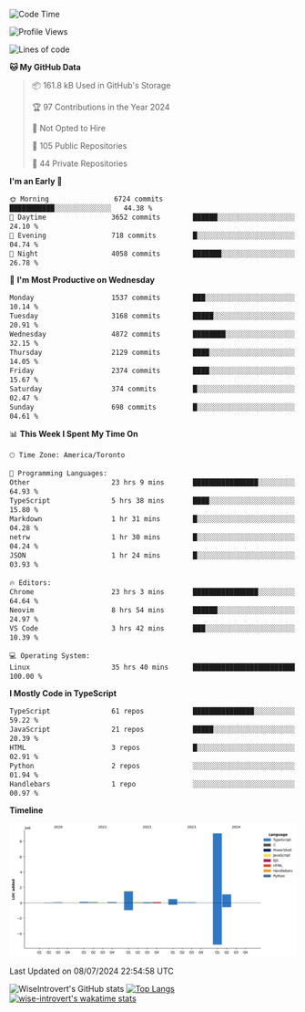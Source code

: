 <!--START_SECTION:waka-->
![Code Time](http://img.shields.io/badge/Code%20Time-1%2C864%20hrs%2020%20mins-blue)

![Profile Views](http://img.shields.io/badge/Profile%20Views-0-blue)

![Lines of code](https://img.shields.io/badge/From%20Hello%20World%20I%27ve%20Written-12.9%20million%20lines%20of%20code-blue)

**🐱 My GitHub Data** 

> 📦 161.8 kB Used in GitHub's Storage 
 > 
> 🏆 97 Contributions in the Year 2024
 > 
> 🚫 Not Opted to Hire
 > 
> 📜 105 Public Repositories 
 > 
> 🔑 44 Private Repositories 
 > 
**I'm an Early 🐤** 

```text
🌞 Morning                6724 commits        ███████████░░░░░░░░░░░░░░   44.38 % 
🌆 Daytime                3652 commits        ██████░░░░░░░░░░░░░░░░░░░   24.10 % 
🌃 Evening                718 commits         █░░░░░░░░░░░░░░░░░░░░░░░░   04.74 % 
🌙 Night                  4058 commits        ███████░░░░░░░░░░░░░░░░░░   26.78 % 
```
📅 **I'm Most Productive on Wednesday** 

```text
Monday                   1537 commits        ███░░░░░░░░░░░░░░░░░░░░░░   10.14 % 
Tuesday                  3168 commits        █████░░░░░░░░░░░░░░░░░░░░   20.91 % 
Wednesday                4872 commits        ████████░░░░░░░░░░░░░░░░░   32.15 % 
Thursday                 2129 commits        ████░░░░░░░░░░░░░░░░░░░░░   14.05 % 
Friday                   2374 commits        ████░░░░░░░░░░░░░░░░░░░░░   15.67 % 
Saturday                 374 commits         █░░░░░░░░░░░░░░░░░░░░░░░░   02.47 % 
Sunday                   698 commits         █░░░░░░░░░░░░░░░░░░░░░░░░   04.61 % 
```


📊 **This Week I Spent My Time On** 

```text
🕑︎ Time Zone: America/Toronto

💬 Programming Languages: 
Other                    23 hrs 9 mins       ████████████████░░░░░░░░░   64.93 % 
TypeScript               5 hrs 38 mins       ████░░░░░░░░░░░░░░░░░░░░░   15.80 % 
Markdown                 1 hr 31 mins        █░░░░░░░░░░░░░░░░░░░░░░░░   04.28 % 
netrw                    1 hr 30 mins        █░░░░░░░░░░░░░░░░░░░░░░░░   04.24 % 
JSON                     1 hr 24 mins        █░░░░░░░░░░░░░░░░░░░░░░░░   03.93 % 

🔥 Editors: 
Chrome                   23 hrs 3 mins       ████████████████░░░░░░░░░   64.64 % 
Neovim                   8 hrs 54 mins       ██████░░░░░░░░░░░░░░░░░░░   24.97 % 
VS Code                  3 hrs 42 mins       ███░░░░░░░░░░░░░░░░░░░░░░   10.39 % 

💻 Operating System: 
Linux                    35 hrs 40 mins      █████████████████████████   100.00 % 
```

**I Mostly Code in TypeScript** 

```text
TypeScript               61 repos            ███████████████░░░░░░░░░░   59.22 % 
JavaScript               21 repos            █████░░░░░░░░░░░░░░░░░░░░   20.39 % 
HTML                     3 repos             █░░░░░░░░░░░░░░░░░░░░░░░░   02.91 % 
Python                   2 repos             ░░░░░░░░░░░░░░░░░░░░░░░░░   01.94 % 
Handlebars               1 repo              ░░░░░░░░░░░░░░░░░░░░░░░░░   00.97 % 
```



**Timeline**

![Lines of Code chart](https://raw.githubusercontent.com/wise-introvert/wise-introvert/master/assets/bar_graph.png)


 Last Updated on 08/07/2024 22:54:58 UTC
<!--END_SECTION:waka-->

![WiseIntrovert's GitHub stats](https://github-readme-stats.vercel.app/api?username=wise-introvert&count_private=true&show_icons=true)
[![Top Langs](https://github-readme-stats.vercel.app/api/top-langs/?username=wise-introvert&langs_count=10)](https://github.com/anuraghazra/github-readme-stats)
[![wise-introvert's wakatime stats](https://github-readme-stats.vercel.app/api/wakatime?username=wiseintrovert)](https://github.com/anuraghazra/github-readme-stats)
